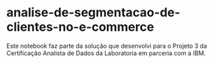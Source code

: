 # analise-de-segmentacao-de-clientes-no-e-commerce
Este notebook faz parte da solução que desenvolvi para o Projeto 3 da Certificação Analista de Dados da Laboratoria em parceria com a IBM.
